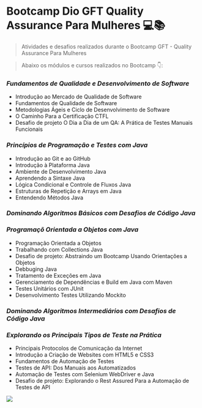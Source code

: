 # Bootcamp Dio GFT Quality Assurance Para Mulheres 💻📚

>Atividades e desafios realizados durante o Bootcamp GFT - Quality Assurance Para Mulheres

> Abaixo os módulos e cursos realizados no Bootcamp 👇:

### *Fundamentos de Qualidade e Desenvolvimento de Software*
- Introdução ao Mercado de Qualidade de Software
- Fundamentos de Qualidade de Software
- Metodologias Ágeis e Ciclo de Desenvolvimento de Software
- O Caminho Para a Certificação CTFL
- Desafio de projeto
 O Dia a Dia de um QA: A Prática de Testes Manuais Funcionais

 ### *Princípios de Programação e Testes com Java*
- Introdução ao Git e ao GitHub
- Introdução à Plataforma Java
- Ambiente de Desenvolvimento Java
- Aprendendo a Sintaxe Java
- Lógica Condicional e Controle de Fluxos Java
- Estruturas de Repetição e Arrays em Java
- Entendendo Métodos Java

### *Dominando Algoritmos Básicos com Desafios de Código Java*

### *Programaçõ Orientada a Objetos com Java*
- Programação Orientada a Objetos
- Trabalhando com Collections Java
- Desafio de projeto:
Abstraindo um Bootcamp Usando Orientações a Objetos
- Debbuging Java
- Tratamento de Exceções em Java
- Gerenciamento de Dependências e Build em Java com Maven
- Testes Unitários com JUnit
- Desenvolvimento Testes Utilizando Mockito

### *Dominando Algoritmos Intermediários com Desafios de Código Java*

### *Explorando os Principais Tipos de Teste na Prática*
- Principais Protocolos de Comunicação da Internet
- Introdução a Criação de Websites com HTML5 e CSS3
- Fundamentos de Automação de Testes
- Testes de API: Dos Manuais aos Automatizados
- Automação de Testes com Selenium WebDriver e Java
- Desafio de projeto:
Explorando o Rest Assured Para a Automação de Testes de API

![](https://hermes.digitalinnovation.one/tracks/3ae0666b-ad40-4952-be45-5b308a77e360.png)
